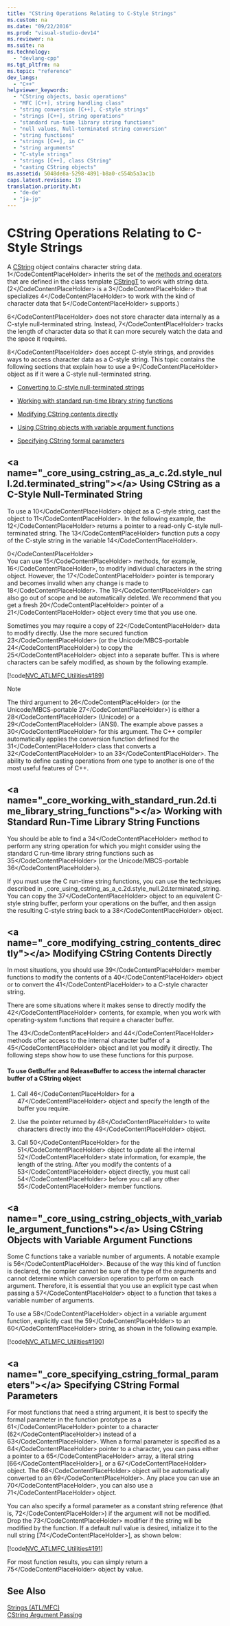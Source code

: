 ```yaml
---
title: "CString Operations Relating to C-Style Strings"
ms.custom: na
ms.date: "09/22/2016"
ms.prod: "visual-studio-dev14"
ms.reviewer: na
ms.suite: na
ms.technology: 
  - "devlang-cpp"
ms.tgt_pltfrm: na
ms.topic: "reference"
dev_langs: 
  - "C++"
helpviewer_keywords: 
  - "CString objects, basic operations"
  - "MFC [C++], string handling class"
  - "string conversion [C++], C-style strings"
  - "strings [C++], string operations"
  - "standard run-time library string functions"
  - "null values, Null-terminated string conversion"
  - "string functions"
  - "strings [C++], in C"
  - "string arguments"
  - "C-style strings"
  - "strings [C++], class CString"
  - "casting CString objects"
ms.assetid: 5048de8a-5298-4891-b8a0-c554b5a3ac1b
caps.latest.revision: 19
translation.priority.ht: 
  - "de-de"
  - "ja-jp"
---
```

# CString Operations Relating to C-Style Strings
A [CString](../vs140/using-cstring.md) object contains character string data. <CodeContentPlaceHolder>1\</CodeContentPlaceHolder> inherits the set of the [methods and operators](../vs140/cstringt-class.md) that are defined in the class template [CStringT](../vs140/cstringt-class.md) to work with string data. (<CodeContentPlaceHolder>2\</CodeContentPlaceHolder> is a <CodeContentPlaceHolder>3\</CodeContentPlaceHolder> that specializes <CodeContentPlaceHolder>4\</CodeContentPlaceHolder> to work with the kind of character data that <CodeContentPlaceHolder>5\</CodeContentPlaceHolder> supports.)  
  
 <CodeContentPlaceHolder>6\</CodeContentPlaceHolder> does not store character data internally as a C-style null-terminated string. Instead, <CodeContentPlaceHolder>7\</CodeContentPlaceHolder> tracks the length of character data so that it can more securely watch the data and the space it requires.  
  
 <CodeContentPlaceHolder>8\</CodeContentPlaceHolder> does accept C-style strings, and provides ways to access character data as a C-style string. This topic contains the following sections that explain how to use a <CodeContentPlaceHolder>9\</CodeContentPlaceHolder> object as if it were a C-style null-terminated string.  
  
-   [Converting to C-style null-terminated strings](#_core_using_cstring_as_a_c.2d.style_null.2d.terminated_string)  
  
-   [Working with standard run-time library string functions](#_core_working_with_standard_run.2d.time_library_string_functions)  
  
-   [Modifying CString contents directly](#_core_modifying_cstring_contents_directly)  
  
-   [Using CString objects with variable argument functions](#_core_using_cstring_objects_with_variable_argument_functions)  
  
-   [Specifying CString formal parameters](#_core_specifying_cstring_formal_parameters)  
  
##  \<a name="_core_using_cstring_as_a_c.2d.style_null.2d.terminated_string">\</a> Using CString as a C-Style Null-Terminated String  
 To use a <CodeContentPlaceHolder>10\</CodeContentPlaceHolder> object as a C-style string, cast the object to <CodeContentPlaceHolder>11\</CodeContentPlaceHolder>. In the following example, the <CodeContentPlaceHolder>12\</CodeContentPlaceHolder> returns a pointer to a read-only C-style null-terminated string. The <CodeContentPlaceHolder>13\</CodeContentPlaceHolder> function puts a copy of the C-style string in the variable <CodeContentPlaceHolder>14\</CodeContentPlaceHolder>.  
  
<CodeContentPlaceHolder>0\</CodeContentPlaceHolder>  
 You can use <CodeContentPlaceHolder>15\</CodeContentPlaceHolder> methods, for example, <CodeContentPlaceHolder>16\</CodeContentPlaceHolder>, to modify individual characters in the string object. However, the <CodeContentPlaceHolder>17\</CodeContentPlaceHolder> pointer is temporary and becomes invalid when any change is made to <CodeContentPlaceHolder>18\</CodeContentPlaceHolder>. The <CodeContentPlaceHolder>19\</CodeContentPlaceHolder> can also go out of scope and be automatically deleted. We recommend that you get a fresh <CodeContentPlaceHolder>20\</CodeContentPlaceHolder> pointer of a <CodeContentPlaceHolder>21\</CodeContentPlaceHolder> object every time that you use one.  
  
 Sometimes you may require a copy of <CodeContentPlaceHolder>22\</CodeContentPlaceHolder> data to modify directly. Use the more secured function <CodeContentPlaceHolder>23\</CodeContentPlaceHolder> (or the Unicode/MBCS-portable <CodeContentPlaceHolder>24\</CodeContentPlaceHolder>) to copy the <CodeContentPlaceHolder>25\</CodeContentPlaceHolder> object into a separate buffer. This is where characters can be safely modified, as shown by the following example.  
  
 [!code[NVC_ATLMFC_Utilities#189](../vs140/codesnippet/CPP/cstring-operations-relating-to-c-style-strings_1.cpp)]  
  
> [!NOTE]
>  The third argument to <CodeContentPlaceHolder>26\</CodeContentPlaceHolder> (or the Unicode/MBCS-portable <CodeContentPlaceHolder>27\</CodeContentPlaceHolder>) is either a <CodeContentPlaceHolder>28\</CodeContentPlaceHolder> (Unicode) or a <CodeContentPlaceHolder>29\</CodeContentPlaceHolder> (ANSI). The example above passes a <CodeContentPlaceHolder>30\</CodeContentPlaceHolder> for this argument. The C++ compiler automatically applies the conversion function defined for the <CodeContentPlaceHolder>31\</CodeContentPlaceHolder> class that converts a <CodeContentPlaceHolder>32\</CodeContentPlaceHolder> to an <CodeContentPlaceHolder>33\</CodeContentPlaceHolder>. The ability to define casting operations from one type to another is one of the most useful features of C++.  
  
##  \<a name="_core_working_with_standard_run.2d.time_library_string_functions">\</a> Working with Standard Run-Time Library String Functions  
 You should be able to find a <CodeContentPlaceHolder>34\</CodeContentPlaceHolder> method to perform any string operation for which you might consider using the standard C run-time library string functions such as <CodeContentPlaceHolder>35\</CodeContentPlaceHolder> (or the Unicode/MBCS-portable <CodeContentPlaceHolder>36\</CodeContentPlaceHolder>).  
  
 If you must use the C run-time string functions, you can use the techniques described in _core_using_cstring_as_a_c.2d.style_null.2d.terminated_string. You can copy the <CodeContentPlaceHolder>37\</CodeContentPlaceHolder> object to an equivalent C-style string buffer, perform your operations on the buffer, and then assign the resulting C-style string back to a <CodeContentPlaceHolder>38\</CodeContentPlaceHolder> object.  
  
##  \<a name="_core_modifying_cstring_contents_directly">\</a> Modifying CString Contents Directly  
 In most situations, you should use <CodeContentPlaceHolder>39\</CodeContentPlaceHolder> member functions to modify the contents of a <CodeContentPlaceHolder>40\</CodeContentPlaceHolder> object or to convert the <CodeContentPlaceHolder>41\</CodeContentPlaceHolder> to a C-style character string.  
  
 There are some situations where it makes sense to directly modify the <CodeContentPlaceHolder>42\</CodeContentPlaceHolder> contents, for example, when you work with operating-system functions that require a character buffer.  
  
 The <CodeContentPlaceHolder>43\</CodeContentPlaceHolder> and <CodeContentPlaceHolder>44\</CodeContentPlaceHolder> methods offer access to the internal character buffer of a <CodeContentPlaceHolder>45\</CodeContentPlaceHolder> object and let you modify it directly. The following steps show how to use these functions for this purpose.  
  
#### To use GetBuffer and ReleaseBuffer to access the internal character buffer of a CString object  
  
1.  Call <CodeContentPlaceHolder>46\</CodeContentPlaceHolder> for a <CodeContentPlaceHolder>47\</CodeContentPlaceHolder> object and specify the length of the buffer you require.  
  
2.  Use the pointer returned by <CodeContentPlaceHolder>48\</CodeContentPlaceHolder> to write characters directly into the <CodeContentPlaceHolder>49\</CodeContentPlaceHolder> object.  
  
3.  Call <CodeContentPlaceHolder>50\</CodeContentPlaceHolder> for the <CodeContentPlaceHolder>51\</CodeContentPlaceHolder> object to update all the internal <CodeContentPlaceHolder>52\</CodeContentPlaceHolder> state information, for example, the length of the string. After you modify the contents of a <CodeContentPlaceHolder>53\</CodeContentPlaceHolder> object directly, you must call <CodeContentPlaceHolder>54\</CodeContentPlaceHolder> before you call any other <CodeContentPlaceHolder>55\</CodeContentPlaceHolder> member functions.  
  
##  \<a name="_core_using_cstring_objects_with_variable_argument_functions">\</a> Using CString Objects with Variable Argument Functions  
 Some C functions take a variable number of arguments. A notable example is <CodeContentPlaceHolder>56\</CodeContentPlaceHolder>. Because of the way this kind of function is declared, the compiler cannot be sure of the type of the arguments and cannot determine which conversion operation to perform on each argument. Therefore, it is essential that you use an explicit type cast when passing a <CodeContentPlaceHolder>57\</CodeContentPlaceHolder> object to a function that takes a variable number of arguments.  
  
 To use a <CodeContentPlaceHolder>58\</CodeContentPlaceHolder> object in a variable argument function, explicitly cast the <CodeContentPlaceHolder>59\</CodeContentPlaceHolder> to an <CodeContentPlaceHolder>60\</CodeContentPlaceHolder> string, as shown in the following example.  
  
 [!code[NVC_ATLMFC_Utilities#190](../vs140/codesnippet/CPP/cstring-operations-relating-to-c-style-strings_2.cpp)]  
  
##  \<a name="_core_specifying_cstring_formal_parameters">\</a> Specifying CString Formal Parameters  
 For most functions that need a string argument, it is best to specify the formal parameter in the function prototype as a <CodeContentPlaceHolder>61\</CodeContentPlaceHolder> pointer to a character (<CodeContentPlaceHolder>62\</CodeContentPlaceHolder>) instead of a <CodeContentPlaceHolder>63\</CodeContentPlaceHolder>. When a formal parameter is specified as a <CodeContentPlaceHolder>64\</CodeContentPlaceHolder> pointer to a character, you can pass either a pointer to a <CodeContentPlaceHolder>65\</CodeContentPlaceHolder> array, a literal string [<CodeContentPlaceHolder>66\</CodeContentPlaceHolder>], or a <CodeContentPlaceHolder>67\</CodeContentPlaceHolder> object. The <CodeContentPlaceHolder>68\</CodeContentPlaceHolder> object will be automatically converted to an <CodeContentPlaceHolder>69\</CodeContentPlaceHolder>. Any place you can use an <CodeContentPlaceHolder>70\</CodeContentPlaceHolder>, you can also use a <CodeContentPlaceHolder>71\</CodeContentPlaceHolder> object.  
  
 You can also specify a formal parameter as a constant string reference (that is, <CodeContentPlaceHolder>72\</CodeContentPlaceHolder>) if the argument will not be modified. Drop the <CodeContentPlaceHolder>73\</CodeContentPlaceHolder> modifier if the string will be modified by the function. If a default null value is desired, initialize it to the null string [<CodeContentPlaceHolder>74\</CodeContentPlaceHolder>], as shown below:  
  
 [!code[NVC_ATLMFC_Utilities#191](../vs140/codesnippet/CPP/cstring-operations-relating-to-c-style-strings_3.cpp)]  
  
 For most function results, you can simply return a <CodeContentPlaceHolder>75\</CodeContentPlaceHolder> object by value.  
  
## See Also  
 [Strings (ATL/MFC)](../vs140/strings--atl-mfc-.md)   
 [CString Argument Passing](../vs140/cstring-argument-passing.md)